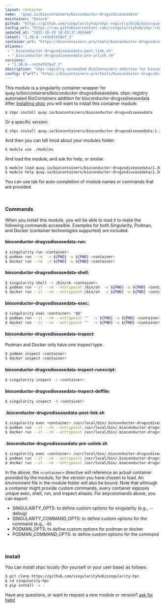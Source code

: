 ```yaml
---
layout: container
name:  "quay.io/biocontainers/bioconductor-drugvsdiseasedata"
maintainer: "@vsoch"
github: "https://github.com/singularityhub/shpc-registry/blob/main/quay.io/biocontainers/bioconductor-drugvsdiseasedata/container.yaml"
config_url: "https://raw.githubusercontent.com//singularityhub/shpc-registry/main/quay.io/biocontainers/bioconductor-drugvsdiseasedata/container.yaml"
updated_at: "2022-10-29 18:03:37.081448"
latest: "1.30.0--r41hdfd78af_1"
container_url: "https://biocontainers.pro/tools/bioconductor-drugvsdiseasedata"
aliases:
 - ".bioconductor-drugvsdiseasedata-post-link.sh"
 - ".bioconductor-drugvsdiseasedata-pre-unlink.sh"
versions:
 - "1.30.0--r41hdfd78af_1"
description: "shpc-registry automated BioContainers addition for bioconductor-drugvsdiseasedata"
config: {"url": "https://biocontainers.pro/tools/bioconductor-drugvsdiseasedata", "maintainer": "@vsoch", "description": "shpc-registry automated BioContainers addition for bioconductor-drugvsdiseasedata", "latest": {"1.30.0--r41hdfd78af_1": "sha256:282ed4e9d6fb2345acfeee7141129a89e51387c7878cff74a51caa811bc4300d"}, "tags": {"1.30.0--r41hdfd78af_1": "sha256:282ed4e9d6fb2345acfeee7141129a89e51387c7878cff74a51caa811bc4300d"}, "docker": "quay.io/biocontainers/bioconductor-drugvsdiseasedata", "aliases": {".bioconductor-drugvsdiseasedata-post-link.sh": "/usr/local/bin/.bioconductor-drugvsdiseasedata-post-link.sh", ".bioconductor-drugvsdiseasedata-pre-unlink.sh": "/usr/local/bin/.bioconductor-drugvsdiseasedata-pre-unlink.sh"}}
---
```


This module is a singularity container wrapper for quay.io/biocontainers/bioconductor-drugvsdiseasedata.
shpc-registry automated BioContainers addition for bioconductor-drugvsdiseasedata
After [installing shpc](#install) you will want to install this container module:


```bash
$ shpc install quay.io/biocontainers/bioconductor-drugvsdiseasedata
```

Or a specific version:

```bash
$ shpc install quay.io/biocontainers/bioconductor-drugvsdiseasedata:1.30.0--r41hdfd78af_1
```

And then you can tell lmod about your modules folder:

```bash
$ module use ./modules
```

And load the module, and ask for help, or similar.

```bash
$ module load quay.io/biocontainers/bioconductor-drugvsdiseasedata/1.30.0--r41hdfd78af_1
$ module help quay.io/biocontainers/bioconductor-drugvsdiseasedata/1.30.0--r41hdfd78af_1
```

You can use tab for auto-completion of module names or commands that are provided.

<br>

### Commands

When you install this module, you will be able to load it to make the following commands accessible.
Examples for both Singularity, Podman, and Docker (container technologies supported) are included.

#### bioconductor-drugvsdiseasedata-run:

```bash
$ singularity run <container>
$ podman run --rm  -v ${PWD} -w ${PWD} <container>
$ docker run --rm  -v ${PWD} -w ${PWD} <container>
```

#### bioconductor-drugvsdiseasedata-shell:

```bash
$ singularity shell -s /bin/sh <container>
$ podman run --it --rm --entrypoint /bin/sh  -v ${PWD} -w ${PWD} <container>
$ docker run --it --rm --entrypoint /bin/sh  -v ${PWD} -w ${PWD} <container>
```

#### bioconductor-drugvsdiseasedata-exec:

```bash
$ singularity exec <container> "$@"
$ podman run --it --rm --entrypoint ""  -v ${PWD} -w ${PWD} <container> "$@"
$ docker run --it --rm --entrypoint ""  -v ${PWD} -w ${PWD} <container> "$@"
```

#### bioconductor-drugvsdiseasedata-inspect:

Podman and Docker only have one inspect type.

```bash
$ podman inspect <container>
$ docker inspect <container>
```

#### bioconductor-drugvsdiseasedata-inspect-runscript:

```bash
$ singularity inspect -r <container>
```

#### bioconductor-drugvsdiseasedata-inspect-deffile:

```bash
$ singularity inspect -d <container>
```


#### .bioconductor-drugvsdiseasedata-post-link.sh

```bash
$ singularity exec <container> /usr/local/bin/.bioconductor-drugvsdiseasedata-post-link.sh
$ podman run --it --rm --entrypoint /usr/local/bin/.bioconductor-drugvsdiseasedata-post-link.sh   -v ${PWD} -w ${PWD} <container> -c " $@"
$ docker run --it --rm --entrypoint /usr/local/bin/.bioconductor-drugvsdiseasedata-post-link.sh   -v ${PWD} -w ${PWD} <container> -c " $@"
```


#### .bioconductor-drugvsdiseasedata-pre-unlink.sh

```bash
$ singularity exec <container> /usr/local/bin/.bioconductor-drugvsdiseasedata-pre-unlink.sh
$ podman run --it --rm --entrypoint /usr/local/bin/.bioconductor-drugvsdiseasedata-pre-unlink.sh   -v ${PWD} -w ${PWD} <container> -c " $@"
$ docker run --it --rm --entrypoint /usr/local/bin/.bioconductor-drugvsdiseasedata-pre-unlink.sh   -v ${PWD} -w ${PWD} <container> -c " $@"
```



In the above, the `<container>` directive will reference an actual container provided
by the module, for the version you have chosen to load. An environment file in the
module folder will also be bound. Note that although a container
might provide custom commands, every container exposes unique exec, shell, run, and
inspect aliases. For anycommands above, you can export:

 - SINGULARITY_OPTS: to define custom options for singularity (e.g., --debug)
 - SINGULARITY_COMMAND_OPTS: to define custom options for the command (e.g., -b)
 - PODMAN_OPTS: to define custom options for podman or docker
 - PODMAN_COMMAND_OPTS: to define custom options for the command

<br>

### Install

You can install shpc locally (for yourself or your user base) as follows:

```bash
$ git clone https://github.com/singularityhub/singularity-hpc
$ cd singularity-hpc
$ pip install -e .
```

Have any questions, or want to request a new module or version? [ask for help!](https://github.com/singularityhub/singularity-hpc/issues)